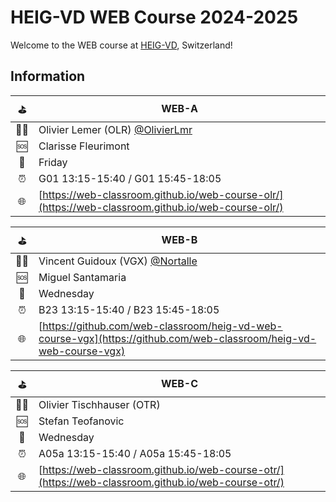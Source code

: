 # HEIG-VD WEB Course 2024-2025

Welcome to the WEB course at [HEIG-VD](https://heig-vd.ch), Switzerland!

## Information

|  ⛳ | WEB-A                                                                                                      |
|:--:|------------------------------------------------------------------------------------------------------------|
| 🧑‍🏫 | Olivier Lemer (OLR) [@OlivierLmr](https://github.com/OlivierLmr)                                            |
|  🆘 | Clarisse Fleurimont                                                                                        |
|  📅 | Friday                                                                                                     |
|  ⏰ | G01 13:15-15:40 / G01 15:45-18:05                                                                          |
|  🌐 | [https://web-classroom.github.io/web-course-olr/](https://web-classroom.github.io/web-course-olr/) |

|  ⛳ | WEB-B                                                                                                      |
|:--:|------------------------------------------------------------------------------------------------------------|
| 🧑‍🏫 | Vincent Guidoux (VGX) [@Nortalle](https://github.com/Nortalle)                                             |
|  🆘 | Miguel Santamaria                                                      |
|  📅 | Wednesday                                                                                                  |
|  ⏰ | B23 13:15-15:40 / B23 15:45-18:05                                                                          |
|  🌐 | [https://github.com/web-classroom/heig-vd-web-course-vgx](https://github.com/web-classroom/heig-vd-web-course-vgx) |

|  ⛳ | WEB-C                                                                                                      |
|:--:|------------------------------------------------------------------------------------------------------------|
| 🧑‍🏫 | Olivier Tischhauser (OTR)                                          |
|  🆘 | Stefan Teofanovic                                                      |
|  📅 | Wednesday                                                                                          |
|  ⏰ | A05a 13:15-15:40 / A05a 15:45-18:05                                                                          |
|  🌐 | [https://web-classroom.github.io/web-course-otr/](https://web-classroom.github.io/web-course-otr/) |
